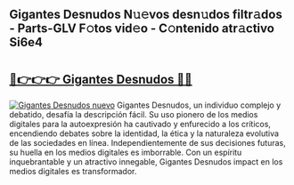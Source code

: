 ## Gigantes Desnudos N𝚞𝚎vos desn𝚞dos filtr𝚊dos - Parts-GLV F𝚘tos vid𝚎o - C𝚘ntenido atr𝚊ctivo Si6e4

# <h2><a href="http://mb7zft.tromn.icu/?c=Gigantes+Desnudos">🔗👉👉👉 Gigantes Desnudos 🔗🔗</a></h2>

[![Gigantes Desnudos nuevo](https://i.imgur.com/pEAQMta.gif)](http://mb7zft.tromn.icu/?c=Gigantes+Desnudos)
Gigantes Desnudos, un individuo complejo y debatido, desafía la descripción fácil. Su uso pionero de los medios digitales para la autoexpresión ha cautivado y enfurecido a los críticos, encendiendo debates sobre la identidad, la ética y la naturaleza evolutiva de las sociedades en línea. Independientemente de sus decisiones futuras, su huella en los medios digitales es imborrable. Con un espíritu inquebrantable y un atractivo innegable, Gigantes Desnudos impact en los medios digitales es transformador.
